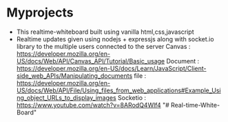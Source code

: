 # Myprojects

* This realtime-whiteboard built using vanilla html,css,javascript
* Realtime updates given using nodejs + expressjs along with socket.io library to the multiple users connected to the server
Canvas : https://developer.mozilla.org/en-US/docs/Web/API/Canvas_API/Tutorial/Basic_usage
Document : https://developer.mozilla.org/en-US/docs/Learn/JavaScript/Client-side_web_APIs/Manipulating_documents
file : https://developer.mozilla.org/en-US/docs/Web/API/File/Using_files_from_web_applications#Example_Using_object_URLs_to_display_images
Socketio : https://www.youtube.com/watch?v=8ARodQ4Wlf4
"# Real-time-White-Board" 
